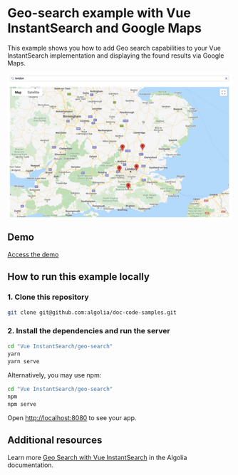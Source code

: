 # Geo-search example with Vue InstantSearch and Google Maps

This example shows you how to add Geo search capabilities to your Vue InstantSearch implementation and displaying the found results via Google Maps.

<p align="center"><img src="capture.jpg" alt="A capture of the Geo-search example with Vue InstantSearch and Google Maps demo" /></p>

## Demo

[Access the demo](https://codesandbox.io/s/github/algolia/doc-code-samples/tree/master/Vue%20InstantSearch/geo-search)

## How to run this example locally

### 1. Clone this repository

```sh
git clone git@github.com:algolia/doc-code-samples.git
```

### 2. Install the dependencies and run the server

```sh
cd "Vue InstantSearch/geo-search"
yarn
yarn serve
```

Alternatively, you may use npm:

```sh
cd "Vue InstantSearch/geo-search"
npm
npm serve
```

Open <http://localhost:8080> to see your app.

## Additional resources
Learn more [Geo Search with Vue InstantSearch](https://www.algolia.com/doc/guides/building-search-ui/ui-and-ux-patterns/geo-search/vue/) in the Algolia documentation.

